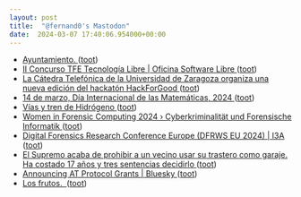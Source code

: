 ```yaml
---
layout: post
title:  "@fernand0's Mastodon"
date:  2024-03-07 17:40:06.954000+00:00
---
```

*  [Ayuntamiento. ](https://avecesunafoto.wordpress.com/2024/03/07/ayuntamiento) ([toot](https://mastodon.social/@fernand0/112055629050136033))
*  [II Concurso TFE Tecnología Libre \|  Oficina Software Libre   ](https://osluz.unizar.es/content/ii-concurso-tfe-tecnologia-libre) ([toot](https://mastodon.social/@fernand0/112055556864724185))
*  [La Cátedra Telefónica de la Universidad de Zaragoza organiza una nueva edición del hackatón HackForGood ](http://www.unizar.es/actualidad/vernoticia_ng.php?id=8162) ([toot](https://mastodon.social/@fernand0/112055262151754335))
*  [14 de marzo, Día Internacional de las Matemáticas, 2024 ](https://iuma.unizar.es/noticia/14-de-marzo-dia-internacional-de-las-matematicas-202) ([toot](https://mastodon.social/@fernand0/112055019856671939))
*  [Vías y tren de Hidrógeno ](https://www.flickr.com/photos/fernand0/53565138170) ([toot](https://mastodon.social/@fernand0/112054891112644989))
*  [Women in Forensic Computing 2024 › Cyberkriminalität und Forensische Informatik ](https://www.cybercrime.fau.de/winfc2024) ([toot](https://mastodon.social/@fernand0/112054808929021943))
*  [Digital Forensics Research Conference Europe (DFRWS EU 2024) \|  I3A   ](https://i3a.unizar.es/es/eventos/digital-forensics-research-conference-europe-dfrws-eu-2024) ([toot](https://mastodon.social/@fernand0/112054401625583570))
*  [El Supremo acaba de prohibir a un vecino usar su trastero como garaje. Ha costado 17 años y tres sentencias decidirlo ](https://www.xataka.com/magnet/supremo-acaba-prohibir-a-vecino-usar-su-trastero-como-garaje-ha-costado-17-anos-tres-sentencias-decidirl) ([toot](https://mastodon.social/@fernand0/112054198800540227))
*  [Announcing AT Protocol Grants \| Bluesky ](https://docs.bsky.app/blog/atproto-grant) ([toot](https://mastodon.social/@fernand0/112052112108707438))
*  [Los frutos.  ](https://avecesunafoto.wordpress.com/2024/03/06/los-frutos-2) ([toot](https://mastodon.social/@fernand0/112050297754646134))
